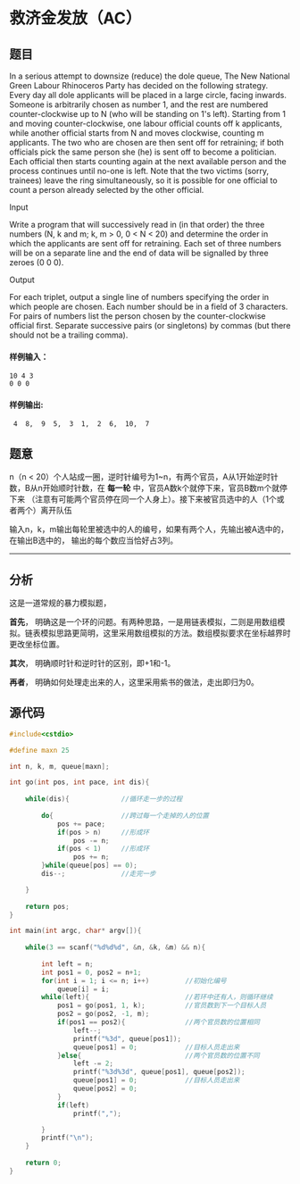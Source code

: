 # 救济金发放（AC）

## 题目
In a serious attempt to downsize (reduce) the dole queue, The New National Green Labour Rhinoceros Party has decided on the following strategy. Every day all dole applicants will be placed in a large circle, facing inwards. Someone is arbitrarily chosen as number 1, and the rest are numbered counter-clockwise up to N (who will be standing on 1's left). Starting from 1 and moving counter-clockwise, one labour official counts off k applicants, while another official starts from N and moves clockwise, counting m applicants. The two who are chosen are then sent off for retraining; if both officials pick the same person she (he) is sent off to become a politician. Each official then starts counting again at the next available person and the process continues until no-one is left. Note that the two victims (sorry, trainees) leave the ring simultaneously, so it is possible for one official to count a person already selected by the other official.

Input

Write a program that will successively read in (in that order) the three numbers (N, k and m; k, m > 0, 0 < N < 20) and determine the order in which the applicants are sent off for retraining. Each set of three numbers will be on a separate line and the end of data will be signalled by three zeroes (0 0 0).

Output

For each triplet, output a single line of numbers specifying the order in which people are chosen. Each number should be in a field of 3 characters. For pairs of numbers list the person chosen by the counter-clockwise official first. Separate successive pairs (or singletons) by commas (but there should not be a trailing comma).



#### 样例输入：
```
10 4 3
0 0 0
```
#### 样例输出:
```
 4  8,  9  5,  3  1,  2  6,  10,  7
```

## 题意
n（n < 20）个人站成一圈，逆时针编号为1~n，有两个官员，A从1开始逆时针数，B从n开始顺时针数，在 **每一轮** 中，官员A数k个就停下来，官员B数m个就停下来
（注意有可能两个官员停在同一个人身上）。接下来被官员选中的人（1个或者两个）离开队伍

输入n，k，m输出每轮里被选中的人的编号，如果有两个人，先输出被A选中的，在输出B选中的， 输出的每个数应当恰好占3列。

------

## 分析

这是一道常规的暴力模拟题，

**首先**， 明确这是一个环的问题。有两种思路，一是用链表模拟，二则是用数组模拟。链表模拟思路更简明，这里采用数组模拟的方法。数组模拟要求在坐标越界时更改坐标位置。

**其次**， 明确顺时针和逆时针的区别，即+1和-1。

**再者**， 明确如何处理走出来的人，这里采用紫书的做法，走出即归为0。

## 源代码

```cpp
#include<cstdio>

#define maxn 25

int n, k, m, queue[maxn];

int go(int pos, int pace, int dis){
	
	while(dis){				//循环走一步的过程 
		
		do{					//跨过每一个走掉的人的位置 
			pos += pace;
			if(pos > n)		//形成环 
				pos -= n;
			if(pos < 1)		//形成环 
				pos += n; 
		}while(queue[pos] == 0);
		dis--;				//走完一步 

	}
	
	return pos;
}

int main(int argc, char* argv[]){
	
	while(3 == scanf("%d%d%d", &n, &k, &m) && n){ 
		
		int left = n;
		int pos1 = 0, pos2 = n+1;
		for(int i = 1; i <= n; i++)			//初始化编号 
			queue[i] = i;
		while(left){						//若环中还有人，则循环继续 
			pos1 = go(pos1, 1, k);			//官员数到下一个目标人员 
			pos2 = go(pos2, -1, m);
			if(pos1 == pos2){				//两个官员数的位置相同 
				left--;
				printf("%3d", queue[pos1]);
				queue[pos1] = 0;			//目标人员走出来 
			}else{							//两个官员数的位置不同
				left -= 2;					 
				printf("%3d%3d", queue[pos1], queue[pos2]);
				queue[pos1] = 0;			//目标人员走出来 
				queue[pos2] = 0;
			}
			if(left)
				printf(",");

		}
		printf("\n"); 
	}
	
	return 0;
}

```
